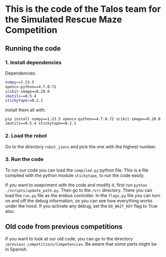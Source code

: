 # This is the code of the Talos team for the Simulated Rescue Maze Competition

## Running the code

### 1. Install dependencies

Dependencies:

``` bash
numpy==1.23.5
opencv-python==4.7.0.72
scikit-image==0.20.0
imutils==0.5.4
stickytape==0.2.1
```

Install them all with:

``` pip install numpy==1.23.5 opencv-python==4.7.0.72 scikit-image==0.20.0 imutils==0.5.4 stickytape==0.2.1 ```

### 2. Load the robot

Go to the directory ```robot_jsons``` and pick the one with the highest number.

### 3. Run the code

To run our code you can load the ```compiled.py``` python file. This is a file compiled with the python module ```stickytape```, to run the code easily.

If you want to exepriment with the code and modify it, first run ```python ./scripts/update_path.py```. Then go to the ```/src``` directory. There you can load the ```run.py``` file as the erebus controller.
In the ```flags.py``` file you can turn on and off the debug information, so you can see how everything works under the hood. If you activate any debug, set the ```DO_WAIT_KEY``` flag to True also.

## Old code from previous competitions

If you want to look at our old code, you can go to the directory ```/previous_competitions/Competencias```. Be aware that some parts might be in Spanish.
